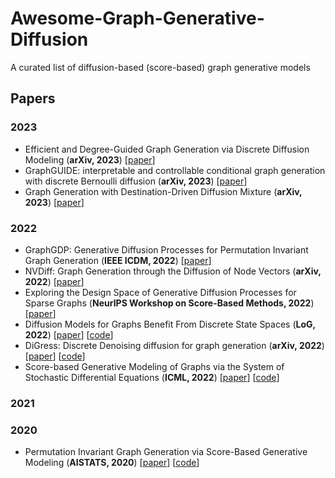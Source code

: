 # Awesome-Graph-Generative-Diffusion

A curated list of diffusion-based (score-based) graph generative models

## Papers

### 2023

* Efficient and Degree-Guided Graph Generation via Discrete Diffusion Modeling (**arXiv, 2023**) [[paper](https://arxiv.org/pdf/2305.04111.pdf)]
* GraphGUIDE: interpretable and controllable conditional graph generation with discrete Bernoulli diffusion (**arXiv, 2023**) [[paper](https://arxiv.org/pdf/2302.03790.pdf)]
* Graph Generation with Destination-Driven Diffusion Mixture (**arXiv, 2023**) [[paper](https://arxiv.org/pdf/2302.03596.pdf)]

### 2022

* GraphGDP: Generative Diffusion Processes for Permutation Invariant Graph Generation (**IEEE ICDM, 2022**) [[paper](https://arxiv.org/pdf/2212.01842.pdf)]
* NVDiff: Graph Generation through the Diffusion of Node Vectors (**arXiv, 2022**) [[paper](https://arxiv.org/pdf/2211.10794.pdf)]
* Exploring the Design Space of Generative Diffusion Processes for Sparse Graphs (**NeurIPS Workshop on Score-Based Methods, 2022**) [[paper](https://openreview.net/pdf?id=dZxS1qzH-Mq)]
* Diffusion Models for Graphs Benefit From Discrete State Spaces (**LoG, 2022**) [[paper](https://arxiv.org/abs/2210.01549)] [[code](https://github.com/kilian888/discrete_DPPM_Graphs/)]
* DiGress: Discrete Denoising diffusion for graph generation (**arXiv, 2022**) [[paper](https://arxiv.org/pdf/2209.14734.pdf)] [[code](https://github.com/cvignac/digress)]
* Score-based Generative Modeling of Graphs via the System of Stochastic Differential Equations (**ICML, 2022**) [[paper](https://arxiv.org/pdf/2202.02514.pdf)] [[code](https://github.com/harryjo97/GDSS)]

### 2021

### 2020

* Permutation Invariant Graph Generation via Score-Based Generative Modeling (**AISTATS, 2020**) [[paper](https://arxiv.org/pdf/2003.00638.pdf)] [[code](https://github.com/ermongroup/GraphScoreMatching)]
